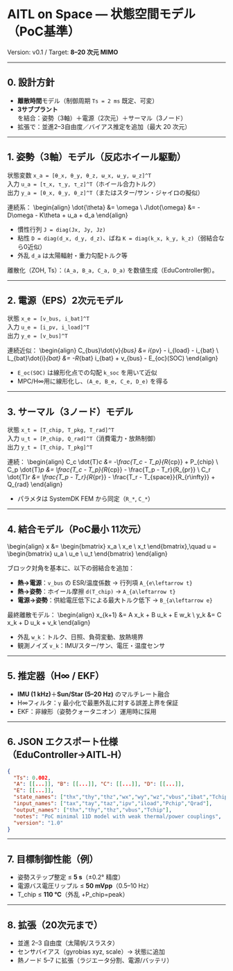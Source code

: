 # AITL on Space — 状態空間モデル（PoC基準）
Version: v0.1 / Target: **8–20 次元 MIMO**

---

## 0. 設計方針
- **離散時間**モデル（制御周期 `Ts = 2 ms` 既定、可変）  
- **3サブプラント**を結合：姿勢（3軸）＋電源（2次元）＋サーマル（3ノード）  
- 拡張で：並進2–3自由度／バイアス推定を追加（最大 20 次元）

---

## 1. 姿勢（3軸）モデル（反応ホイール駆動）
状態変数 `x_a = [θ_x, θ_y, θ_z, ω_x, ω_y, ω_z]^T`  
入力 `u_a = [τ_x, τ_y, τ_z]^T`（ホイール合力トルク）  
出力 `y_a = [θ_x, θ_y, θ_z]^T`（またはスター/サン・ジャイロの擬似）

連続系：
\begin{align}
\dot{\theta} &= \omega \\
J\dot{\omega} &= -D\omega - K\theta + u_a + d_a
\end{align}

- 慣性行列 `J = diag(Jx, Jy, Jz)`  
- 粘性 `D = diag(d_x, d_y, d_z)`、ばね `K = diag(k_x, k_y, k_z)`（弱結合なら0近似）  
- 外乱 `d_a` は太陽輻射・重力勾配トルク等

離散化（ZOH, Ts）：`(A_a, B_a, C_a, D_a)` を数値生成（EduController側）。

---

## 2. 電源（EPS）2次元モデル
状態 `x_e = [v_bus, i_bat]^T`  
入力 `u_e = [i_pv, i_load]^T`  
出力 `y_e = [v_bus]^T`

連続近似：
\begin{align}
C_{bus}\dot{v}_{bus} &= i_{pv} - i_{load} - i_{bat} \\
L_{bat}\dot{i}_{bat} &= -R_{bat} i_{bat} + v_{bus} - E_{oc}(SOC)
\end{align}

- `E_oc(SOC)` は線形化点での勾配 `k_soc` を用いて近似  
- MPC/H∞用に線形化し、`(A_e, B_e, C_e, D_e)` を得る

---

## 3. サーマル（3ノード）モデル
状態 `x_t = [T_chip, T_pkg, T_rad]^T`  
入力 `u_t = [P_chip, Q_rad]^T`（消費電力・放熱制御）  
出力 `y_t = [T_chip, T_pkg]^T`

連続：
\begin{align}
C_c \dot{T}_c &= -\frac{T_c - T_p}{R_{cp}} + P_{chip} \\
C_p \dot{T}_p &= \frac{T_c - T_p}{R_{cp}} - \frac{T_p - T_r}{R_{pr}} \\
C_r \dot{T}_r &= \frac{T_p - T_r}{R_{pr}} - \frac{T_r - T_{space}}{R_{r\infty}} + Q_{rad}
\end{align}

- パラメタは SystemDK FEM から同定（`R_*`, `C_*`）

---

## 4. 結合モデル（PoC最小 11次元）
\begin{align}
x &= \begin{bmatrix} x_a \\ x_e \\ x_t \end{bmatrix},\quad
u = \begin{bmatrix} u_a \\ u_e \\ u_t \end{bmatrix}
\end{align}

ブロック対角を基本に、以下の弱結合を追加：  
- **熱→電源**：`v_bus` の ESR/温度係数 → 行列項 `A_{e\leftarrow t}`  
- **熱→姿勢**：ホイール摩擦 `d(T_chip)` → `A_{a\leftarrow t}`  
- **電源→姿勢**：供給電圧低下による最大トルク低下 → `B_{a\leftarrow e}`

最終離散モデル：
\begin{align}
x_{k+1} &= A x_k + B u_k + E w_k \\
y_k &= C x_k + D u_k + v_k
\end{align}

- 外乱 `w_k`：トルク、日照、負荷変動、放熱境界  
- 観測ノイズ `v_k`：IMU/スター/サン、電圧・温度センサ

---

## 5. 推定器（H∞ / EKF）
- **IMU (1 kHz)**＋**Sun/Star (5–20 Hz)** のマルチレート融合  
- H∞フィルタ：`γ` 最小化で最悪外乱に対する誤差上界を保証  
- EKF：非線形（姿勢クォータニオン）運用時に採用

---

## 6. JSON エクスポート仕様（EduController→AITL‑H）
```json
{
  "Ts": 0.002,
  "A": [[...]], "B": [[...]], "C": [[...]], "D": [[...]],
  "E": [[...]],
  "state_names": ["thx","thy","thz","wx","wy","wz","vbus","ibat","Tchip","Tpkg","Trad"],
  "input_names": ["tax","tay","taz","ipv","iload","Pchip","Qrad"],
  "output_names": ["thx","thy","thz","vbus","Tchip"],
  "notes": "PoC minimal 11D model with weak thermal/power couplings",
  "version": "1.0"
}
```

---

## 7. 目標制御性能（例）
- 姿勢ステップ整定 ≤ **5 s**（±0.2° 精度）  
- 電源バス電圧リップル ≤ **50 mVpp**（0.5–10 Hz）  
- T_chip ≤ **110 °C**（外乱 +P_chip=peak）

---

## 8. 拡張（20次元まで）
- 並進 2–3 自由度（太陽帆/スラスタ）  
- センサバイアス（gyrobias xyz, scale）→ 状態に追加  
- 熱ノード 5–7 に拡張（ラジエータ分割、電源/バッテリ）
